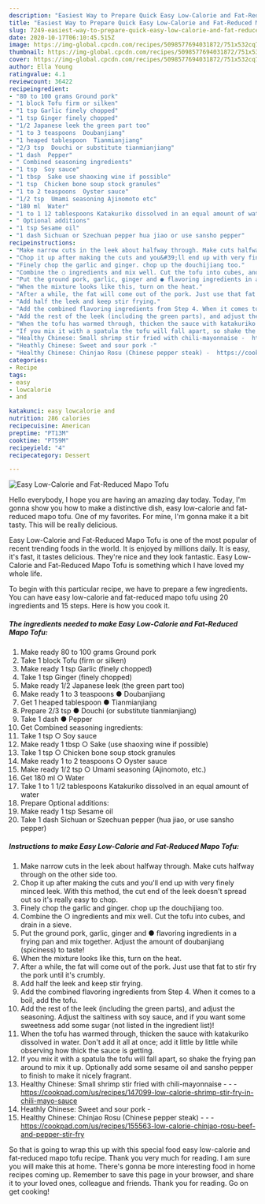 ```yaml
---
description: "Easiest Way to Prepare Quick Easy Low-Calorie and Fat-Reduced Mapo Tofu"
title: "Easiest Way to Prepare Quick Easy Low-Calorie and Fat-Reduced Mapo Tofu"
slug: 7249-easiest-way-to-prepare-quick-easy-low-calorie-and-fat-reduced-mapo-tofu
date: 2020-10-17T06:10:45.515Z
image: https://img-global.cpcdn.com/recipes/5098577694031872/751x532cq70/easy-low-calorie-and-fat-reduced-mapo-tofu-recipe-main-photo.jpg
thumbnail: https://img-global.cpcdn.com/recipes/5098577694031872/751x532cq70/easy-low-calorie-and-fat-reduced-mapo-tofu-recipe-main-photo.jpg
cover: https://img-global.cpcdn.com/recipes/5098577694031872/751x532cq70/easy-low-calorie-and-fat-reduced-mapo-tofu-recipe-main-photo.jpg
author: Ella Young
ratingvalue: 4.1
reviewcount: 36422
recipeingredient:
- "80 to 100 grams Ground pork"
- "1 block Tofu firm or silken"
- "1 tsp Garlic finely chopped"
- "1 tsp Ginger finely chopped"
- "1/2 Japanese leek the green part too"
- "1 to 3 teaspoons  Doubanjiang"
- "1 heaped tablespoon  Tianmianjiang"
- "2/3 tsp  Douchi or substitute tianmianjiang"
- "1 dash  Pepper"
- " Combined seasoning ingredients"
- "1 tsp  Soy sauce"
- "1 tbsp  Sake use shaoxing wine if possible"
- "1 tsp  Chicken bone soup stock granules"
- "1 to 2 teaspoons  Oyster sauce"
- "1/2 tsp  Umami seasoning Ajinomoto etc"
- "180 ml  Water"
- "1 to 1 12 tablespoons Katakuriko dissolved in an equal amount of water"
- " Optional additions"
- "1 tsp Sesame oil"
- "1 dash Sichuan or Szechuan pepper hua jiao or use sansho pepper"
recipeinstructions:
- "Make narrow cuts in the leek about halfway through. Make cuts halfway through on the other side too."
- "Chop it up after making the cuts and you&#39;ll end up with very finely minced leek. With this method, the cut end of the leek doesn&#39;t spread out so it&#39;s really easy to chop."
- "Finely chop the garlic and ginger. chop up the douchijiang too."
- "Combine the ○ ingredients and mix well. Cut the tofu into cubes, and drain in a sieve."
- "Put the ground pork, garlic, ginger and ● flavoring ingredients in a frying pan and mix together. Adjust the amount of doubanjiang (spiciness) to taste!"
- "When the mixture looks like this, turn on the heat."
- "After a while, the fat will come out of the pork. Just use that fat to stir fry the pork until it&#39;s crumbly."
- "Add half the leek and keep stir frying."
- "Add the combined flavoring ingredients from Step 4. When it comes to a boil, add the tofu."
- "Add the rest of the leek (including the green parts), and adjust the seasoning. Adjust the saltiness with soy sauce, and if you want some sweetness add some sugar (not listed in the ingredient list)!"
- "When the tofu has warmed through, thicken the sauce with katakuriko dissolved in water. Don&#39;t add it all at once; add it little by little while observing how thick the sauce is getting."
- "If you mix it with a spatula the tofu will fall apart, so shake the frying pan around to mix it up. Optionally add some sesame oil and sansho pepper to finish to make it nicely fragrant."
- "Healthy Chinese: Small shrimp stir fried with chili-mayonnaise -  https://cookpad.com/us/recipes/147099-low-calorie-shrimp-stir-fry-in-chili-mayo-sauce"
- "Heathly Chinese: Sweet and sour pork -"
- "Healthy Chinese: Chinjao Rosu (Chinese pepper steak) -  https://cookpad.com/us/recipes/155563-low-calorie-chinjao-rosu-beef-and-pepper-stir-fry"
categories:
- Recipe
tags:
- easy
- lowcalorie
- and

katakunci: easy lowcalorie and 
nutrition: 286 calories
recipecuisine: American
preptime: "PT13M"
cooktime: "PT59M"
recipeyield: "4"
recipecategory: Dessert

---
```



![Easy Low-Calorie and Fat-Reduced Mapo Tofu](https://img-global.cpcdn.com/recipes/5098577694031872/751x532cq70/easy-low-calorie-and-fat-reduced-mapo-tofu-recipe-main-photo.jpg)

Hello everybody, I hope you are having an amazing day today. Today, I'm gonna show you how to make a distinctive dish, easy low-calorie and fat-reduced mapo tofu. One of my favorites. For mine, I'm gonna make it a bit tasty. This will be really delicious.



Easy Low-Calorie and Fat-Reduced Mapo Tofu is one of the most popular of recent trending foods in the world. It is enjoyed by millions daily. It is easy, it's fast, it tastes delicious. They're nice and they look fantastic. Easy Low-Calorie and Fat-Reduced Mapo Tofu is something which I have loved my whole life.


To begin with this particular recipe, we have to prepare a few ingredients. You can have easy low-calorie and fat-reduced mapo tofu using 20 ingredients and 15 steps. Here is how you cook it.

<!--inarticleads1-->

##### The ingredients needed to make Easy Low-Calorie and Fat-Reduced Mapo Tofu:

1. Make ready 80 to 100 grams Ground pork
1. Take 1 block Tofu (firm or silken)
1. Make ready 1 tsp Garlic (finely chopped)
1. Take 1 tsp Ginger (finely chopped)
1. Make ready 1/2 Japanese leek (the green part too)
1. Make ready 1 to 3 teaspoons ● Doubanjiang
1. Get 1 heaped tablespoon ● Tianmianjiang
1. Prepare 2/3 tsp ● Douchi (or substitute tianmianjiang)
1. Take 1 dash ● Pepper
1. Get  Combined seasoning ingredients:
1. Take 1 tsp ○ Soy sauce
1. Make ready 1 tbsp ○ Sake (use shaoxing wine if possible)
1. Take 1 tsp ○ Chicken bone soup stock granules
1. Make ready 1 to 2 teaspoons ○ Oyster sauce
1. Make ready 1/2 tsp ○ Umami seasoning (Ajinomoto, etc.)
1. Get 180 ml ○ Water
1. Take 1 to 1 1/2 tablespoons Katakuriko dissolved in an equal amount of water
1. Prepare  Optional additions:
1. Make ready 1 tsp Sesame oil
1. Take 1 dash Sichuan or Szechuan pepper (hua jiao, or use sansho pepper)




<!--inarticleads2-->

##### Instructions to make Easy Low-Calorie and Fat-Reduced Mapo Tofu:

1. Make narrow cuts in the leek about halfway through. Make cuts halfway through on the other side too.
1. Chop it up after making the cuts and you&#39;ll end up with very finely minced leek. With this method, the cut end of the leek doesn&#39;t spread out so it&#39;s really easy to chop.
1. Finely chop the garlic and ginger. chop up the douchijiang too.
1. Combine the ○ ingredients and mix well. Cut the tofu into cubes, and drain in a sieve.
1. Put the ground pork, garlic, ginger and ● flavoring ingredients in a frying pan and mix together. Adjust the amount of doubanjiang (spiciness) to taste!
1. When the mixture looks like this, turn on the heat.
1. After a while, the fat will come out of the pork. Just use that fat to stir fry the pork until it&#39;s crumbly.
1. Add half the leek and keep stir frying.
1. Add the combined flavoring ingredients from Step 4. When it comes to a boil, add the tofu.
1. Add the rest of the leek (including the green parts), and adjust the seasoning. Adjust the saltiness with soy sauce, and if you want some sweetness add some sugar (not listed in the ingredient list)!
1. When the tofu has warmed through, thicken the sauce with katakuriko dissolved in water. Don&#39;t add it all at once; add it little by little while observing how thick the sauce is getting.
1. If you mix it with a spatula the tofu will fall apart, so shake the frying pan around to mix it up. Optionally add some sesame oil and sansho pepper to finish to make it nicely fragrant.
1. Healthy Chinese: Small shrimp stir fried with chili-mayonnaise - -  - https://cookpad.com/us/recipes/147099-low-calorie-shrimp-stir-fry-in-chili-mayo-sauce
1. Heathly Chinese: Sweet and sour pork -
1. Healthy Chinese: Chinjao Rosu (Chinese pepper steak) - -  - https://cookpad.com/us/recipes/155563-low-calorie-chinjao-rosu-beef-and-pepper-stir-fry




So that is going to wrap this up with this special food easy low-calorie and fat-reduced mapo tofu recipe. Thank you very much for reading. I am sure you will make this at home. There's gonna be more interesting food in home recipes coming up. Remember to save this page in your browser, and share it to your loved ones, colleague and friends. Thank you for reading. Go on get cooking!
